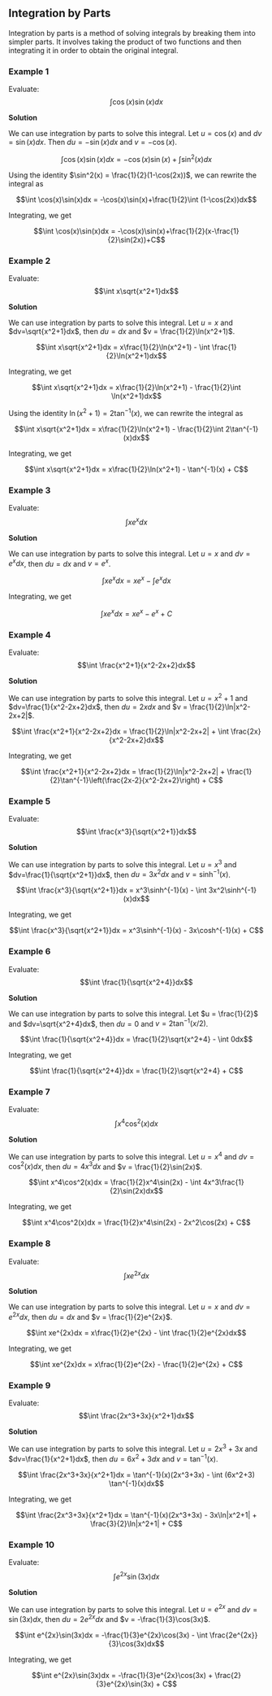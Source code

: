 

## Integration by Parts
Integration by parts is a method of solving integrals by breaking them into simpler parts. It involves taking the product of two functions and then integrating it in order to obtain the original integral.

### Example 1

Evaluate: $$\int \cos(x)\sin(x)dx$$

**Solution**

We can use integration by parts to solve this integral. Let $u = \cos(x)$ and $dv=\sin(x)dx$. Then $du = -\sin(x)dx$ and $v = -\cos(x)$.

$$\int \cos(x)\sin(x)dx = -\cos(x)\sin(x)+\int \sin^2(x)dx$$

Using the identity $\sin^2(x) = \frac{1}{2}(1-\cos(2x))$, we can rewrite the integral as

$$\int \cos(x)\sin(x)dx = -\cos(x)\sin(x)+\frac{1}{2}\int (1-\cos(2x))dx$$

Integrating, we get

$$\int \cos(x)\sin(x)dx = -\cos(x)\sin(x)+\frac{1}{2}(x-\frac{1}{2}\sin(2x))+C$$

### Example 2

Evaluate: $$\int x\sqrt{x^2+1}dx$$

**Solution**

We can use integration by parts to solve this integral. Let $u = x$ and $dv=\sqrt{x^2+1}dx$, then $du = dx$ and $v = \frac{1}{2}\ln(x^2+1)$.

$$\int x\sqrt{x^2+1}dx = x\frac{1}{2}\ln(x^2+1) - \int \frac{1}{2}\ln(x^2+1)dx$$

Integrating, we get 

$$\int x\sqrt{x^2+1}dx = x\frac{1}{2}\ln(x^2+1) - \frac{1}{2}\int \ln(x^2+1)dx$$

Using the identity $\ln(x^2+1) = 2\tan^{-1}(x)$, we can rewrite the integral as

$$\int x\sqrt{x^2+1}dx = x\frac{1}{2}\ln(x^2+1) - \frac{1}{2}\int 2\tan^{-1}(x)dx$$

Integrating, we get

$$\int x\sqrt{x^2+1}dx = x\frac{1}{2}\ln(x^2+1) - \tan^{-1}(x) + C$$

### Example 3

Evaluate: $$\int xe^x dx$$

**Solution**

We can use integration by parts to solve this integral. Let $u = x$ and $dv=e^x dx$, then $du = dx$ and $v = e^x$.

$$\int xe^x dx = xe^x - \int e^x dx$$

Integrating, we get

$$\int xe^x dx = xe^x - e^x + C$$

### Example 4

Evaluate: $$\int \frac{x^2+1}{x^2-2x+2}dx$$

**Solution**

We can use integration by parts to solve this integral. Let $u = x^2+1$ and $dv=\frac{1}{x^2-2x+2}dx$, then $du = 2xdx$ and $v = \frac{1}{2}\ln|x^2-2x+2|$.

$$\int \frac{x^2+1}{x^2-2x+2}dx = \frac{1}{2}\ln|x^2-2x+2| + \int \frac{2x}{x^2-2x+2}dx$$

Integrating, we get

$$\int \frac{x^2+1}{x^2-2x+2}dx = \frac{1}{2}\ln|x^2-2x+2| + \frac{1}{2}\tan^{-1}\left(\frac{2x-2}{x^2-2x+2}\right) + C$$

### Example 5

Evaluate: $$\int \frac{x^3}{\sqrt{x^2+1}}dx$$

**Solution**

We can use integration by parts to solve this integral. Let $u = x^3$ and $dv=\frac{1}{\sqrt{x^2+1}}dx$, then $du = 3x^2dx$ and $v = \sinh^{-1}(x)$.

$$\int \frac{x^3}{\sqrt{x^2+1}}dx = x^3\sinh^{-1}(x) - \int 3x^2\sinh^{-1}(x)dx$$

Integrating, we get

$$\int \frac{x^3}{\sqrt{x^2+1}}dx = x^3\sinh^{-1}(x) - 3x\cosh^{-1}(x) + C$$

### Example 6

Evaluate: $$\int \frac{1}{\sqrt{x^2+4}}dx$$

**Solution**

We can use integration by parts to solve this integral. Let $u = \frac{1}{2}$ and $dv=\sqrt{x^2+4}dx$, then $du = 0$ and $v = 2\tan^{-1}(x/2)$.

$$\int \frac{1}{\sqrt{x^2+4}}dx = \frac{1}{2}\sqrt{x^2+4} - \int 0dx$$

Integrating, we get

$$\int \frac{1}{\sqrt{x^2+4}}dx = \frac{1}{2}\sqrt{x^2+4} + C$$

### Example 7

Evaluate: $$\int x^4\cos^2(x)dx$$

**Solution**

We can use integration by parts to solve this integral. Let $u = x^4$ and $dv=\cos^2(x)dx$, then $du = 4x^3dx$ and $v = \frac{1}{2}\sin(2x)$.

$$\int x^4\cos^2(x)dx = \frac{1}{2}x^4\sin(2x) - \int 4x^3\frac{1}{2}\sin(2x)dx$$

Integrating, we get

$$\int x^4\cos^2(x)dx = \frac{1}{2}x^4\sin(2x) - 2x^2\cos(2x) + C$$

### Example 8

Evaluate: $$\int xe^{2x}dx$$

**Solution**

We can use integration by parts to solve this integral. Let $u = x$ and $dv=e^{2x}dx$, then $du = dx$ and $v = \frac{1}{2}e^{2x}$.

$$\int xe^{2x}dx = x\frac{1}{2}e^{2x} - \int \frac{1}{2}e^{2x}dx$$

Integrating, we get

$$\int xe^{2x}dx = x\frac{1}{2}e^{2x} - \frac{1}{2}e^{2x} + C$$

### Example 9

Evaluate: $$\int \frac{2x^3+3x}{x^2+1}dx$$

**Solution**

We can use integration by parts to solve this integral. Let $u = 2x^3+3x$ and $dv=\frac{1}{x^2+1}dx$, then $du = 6x^2+3dx$ and $v = \tan^{-1}(x)$.

$$\int \frac{2x^3+3x}{x^2+1}dx = \tan^{-1}(x)(2x^3+3x) - \int (6x^2+3) \tan^{-1}(x)dx$$

Integrating, we get

$$\int \frac{2x^3+3x}{x^2+1}dx = \tan^{-1}(x)(2x^3+3x) - 3x\ln|x^2+1| + \frac{3}{2}\ln|x^2+1| + C$$

### Example 10

Evaluate: $$\int e^{2x}\sin(3x)dx$$

**Solution**

We can use integration by parts to solve this integral. Let $u = e^{2x}$ and $dv=\sin(3x)dx$, then $du = 2e^{2x}dx$ and $v = -\frac{1}{3}\cos(3x)$.

$$\int e^{2x}\sin(3x)dx = -\frac{1}{3}e^{2x}\cos(3x) - \int \frac{2e^{2x}}{3}\cos(3x)dx$$

Integrating, we get

$$\int e^{2x}\sin(3x)dx = -\frac{1}{3}e^{2x}\cos(3x) + \frac{2}{3}e^{2x}\sin(3x) + C$$